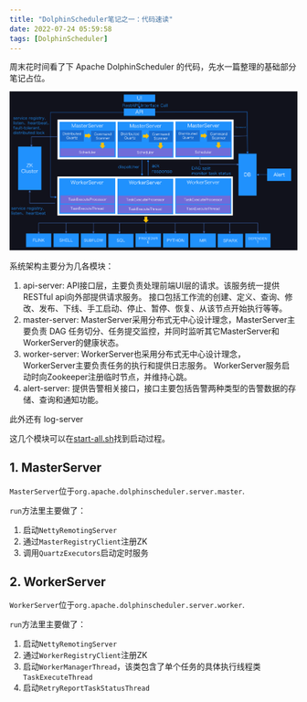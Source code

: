 ```yaml
---
title: "DolphinScheduler笔记之一：代码速读"
date: 2022-07-24 05:59:58
tags: [DolphinScheduler]
---
```


周末花时间看了下 Apache DolphinScheduler 的代码，先水一篇整理的基础部分笔记占位。

![Arch of DolphinScheduler](/assets/images/dolphin/architecture.jpeg)

系统架构主要分为几各模块：

1. api-server: API接口层，主要负责处理前端UI层的请求。该服务统一提供RESTful api向外部提供请求服务。 接口包括工作流的创建、定义、查询、修改、发布、下线、手工启动、停止、暂停、恢复、从该节点开始执行等等。
2. master-server: MasterServer采用分布式无中心设计理念，MasterServer主要负责 DAG 任务切分、任务提交监控，并同时监听其它MasterServer和WorkerServer的健康状态。 
3. worker-server: WorkerServer也采用分布式无中心设计理念，WorkerServer主要负责任务的执行和提供日志服务。 WorkerServer服务启动时向Zookeeper注册临时节点，并维持心跳。 
4. alert-server: 提供告警相关接口，接口主要包括告警两种类型的告警数据的存储、查询和通知功能。

此外还有 log-server

这几个模块可以在[start-all.sh](https://github.com/apache/dolphinscheduler/blob/dev/script/start-all.sh)找到启动过程。

## 1. MasterServer

`MasterServer`位于`org.apache.dolphinscheduler.server.master`.

`run`方法里主要做了：

1. 启动`NettyRemotingServer`
2. 通过`MasterRegistryClient`注册ZK
3. 调用`QuartzExecutors`启动定时服务


## 2. WorkerServer

`WorkerServer`位于`org.apache.dolphinscheduler.server.worker`.

`run`方法里主要做了：

1. 启动`NettyRemotingServer`
2. 通过`WorkerRegistryClient`注册ZK
3. 启动`WorkerManagerThread`，该类包含了单个任务的具体执行线程类`TaskExecuteThread`
4. 启动`RetryReportTaskStatusThread`
